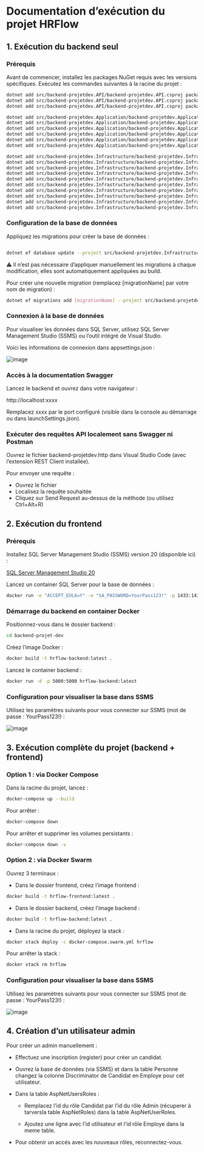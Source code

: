 # Documentation d’exécution du projet HRFlow

## 1. Exécution du backend seul

### Prérequis

Avant de commencer, installez les packages NuGet requis avec les versions spécifiques. Exécutez les commandes suivantes à la racine du projet :

```bash
dotnet add src/backend-projetdev.API/backend-projetdev.API.csproj package Microsoft.AspNetCore.OpenApi --version 9.0.5
dotnet add src/backend-projetdev.API/backend-projetdev.API.csproj package Microsoft.EntityFrameworkCore.Design --version 9.0.5
dotnet add src/backend-projetdev.API/backend-projetdev.API.csproj package Swashbuckle.AspNetCore --version 8.1.2

dotnet add src/backend-projetdev.Application/backend-projetdev.Application.csproj package AutoMapper --version 14.0.0
dotnet add src/backend-projetdev.Application/backend-projetdev.Application.csproj package FluentValidation --version 12.0.0
dotnet add src/backend-projetdev.Application/backend-projetdev.Application.csproj package FluentValidation.DependencyInjectionExtensions --version 12.0.0
dotnet add src/backend-projetdev.Application/backend-projetdev.Application.csproj package MediatR --version 11.1.0
dotnet add src/backend-projetdev.Application/backend-projetdev.Application.csproj package MediatR.Extensions.Microsoft.DependencyInjection --version 11.1.0
dotnet add src/backend-projetdev.Application/backend-projetdev.Application.csproj package Microsoft.AspNetCore.Http.Features --version 5.0.17

dotnet add src/backend-projetdev.Infrastructure/backend-projetdev.Infrastructure.csproj package Microsoft.AspNetCore.Authentication.JwtBearer --version 9.0.5
dotnet add src/backend-projetdev.Infrastructure/backend-projetdev.Infrastructure.csproj package Microsoft.AspNetCore.Http.Abstractions --version 2.3.0
dotnet add src/backend-projetdev.Infrastructure/backend-projetdev.Infrastructure.csproj package Microsoft.AspNetCore.Identity.EntityFrameworkCore --version 9.0.5
dotnet add src/backend-projetdev.Infrastructure/backend-projetdev.Infrastructure.csproj package Microsoft.EntityFrameworkCore --version 9.0.5
dotnet add src/backend-projetdev.Infrastructure/backend-projetdev.Infrastructure.csproj package Microsoft.EntityFrameworkCore.SqlServer --version 9.0.5
dotnet add src/backend-projetdev.Infrastructure/backend-projetdev.Infrastructure.csproj package Microsoft.Extensions.Configuration --version 9.0.5
dotnet add src/backend-projetdev.Infrastructure/backend-projetdev.Infrastructure.csproj package Microsoft.Extensions.Identity.Core --version 9.0.5
dotnet add src/backend-projetdev.Infrastructure/backend-projetdev.Infrastructure.csproj package Microsoft.IdentityModel.Tokens --version 8.11.0
dotnet add src/backend-projetdev.Infrastructure/backend-projetdev.Infrastructure.csproj package System.IdentityModel.Tokens.Jwt --version 8.11.0
dotnet add src/backend-projetdev.Infrastructure/backend-projetdev.Infrastructure.csproj package itext7 --version 9.2.0
```

### Configuration de la base de données

Appliquez les migrations pour créer la base de données :

```bash

dotnet ef database update --project src/backend-projetdev.Infrastructure --startup-project src/backend-projetdev.API --context ApplicationDbContext
```

⚠️ Il n’est pas nécessaire d’appliquer manuellement les migrations à chaque modification, elles sont automatiquement appliquées au build.

Pour créer une nouvelle migration (remplacez [migrationName] par votre nom de migration) :

```bash
dotnet ef migrations add [migrationName] --project src/backend-projetdev.Infrastructure/backend-projetdev.Infrastructure.csproj --startup-project src/backend-projetdev.API --context ApplicationDbContext
```

### Connexion à la base de données

Pour visualiser les données dans SQL Server, utilisez SQL Server Management Studio (SSMS) ou l’outil intégré de Visual Studio.

Voici les informations de connexion dans appsettings.json :

![image](https://github.com/user-attachments/assets/281e5924-1a38-4504-9bd2-7f3f14f71b77)

### Accès à la documentation Swagger

Lancez le backend et ouvrez dans votre navigateur :

http://localhost:xxxx

Remplacez xxxx par le port configuré (visible dans la console au démarrage ou dans launchSettings.json).

### Exécuter des requêtes API localement sans Swagger ni Postman

Ouvrez le fichier backend-projetdev.http dans Visual Studio Code (avec l’extension REST Client installée).

Pour envoyer une requête :

- Ouvrez le fichier
- Localisez la requête souhaitée
- Cliquez sur Send Request au-dessus de la méthode (ou utilisez Ctrl+Alt+R)

## 2. Exécution du frontend

### Prérequis

Installez SQL Server Management Studio (SSMS) version 20 (disponible ici) :

[SQL Server Management Studio 20](https://sqlserverbuilds.blogspot.com/2018/01/sql-server-management-studio-ssms.html)

Lancez un container SQL Server pour la base de données :

```bash
docker run -e "ACCEPT_EULA=Y" -e "SA_PASSWORD=YourPass123!" -p 1433:1433 -d mcr.microsoft.com/mssql/server:2022-latest
```

### Démarrage du backend en container Docker

Positionnez-vous dans le dossier backend :

```bash
cd backend-projet-dev
```

Créez l’image Docker :

```bash
docker build -t hrflow-backend:latest .
```

Lancez le container backend :

```bash
docker run -d -p 5000:5000 hrflow-backend:latest
```

### Configuration pour visualiser la base dans SSMS

Utilisez les paramètres suivants pour vous connecter sur SSMS (mot de passe : YourPass123!) :

![image](https://github.com/user-attachments/assets/7c4fe327-81ee-4f43-97de-c6b87ff096d4)

## 3. Exécution complète du projet (backend + frontend)

### Option 1 : via Docker Compose

Dans la racine du projet, lancez :

```bash
docker-compose up --build
```

Pour arrêter :

```bash
docker-compose down
```

Pour arrêter et supprimer les volumes persistants :

```bash
docker-compose down -v
```

### Option 2 : via Docker Swarm

Ouvrez 3 terminaux :

- Dans le dossier frontend, créez l’image frontend :

```bash
docker build -t hrflow-frontend:latest .
```

- Dans le dossier backend, créez l’image backend :

```bash
docker build -t hrflow-backend:latest .
```

- Dans la racine du projet, déployez la stack :

```bash
docker stack deploy -c docker-compose.swarm.yml hrflow
```

Pour arrêter la stack :

```bash
docker stack rm hrflow
```

### Configuration pour visualiser la base dans SSMS

Utilisez les paramètres suivants pour vous connecter sur SSMS (mot de passe : YourPass123!) :

![image](https://github.com/user-attachments/assets/7c4fe327-81ee-4f43-97de-c6b87ff096d4)

## 4. Création d’un utilisateur admin

Pour créer un admin manuellement :

- Effectuez une inscription (register) pour créer un candidat.

- Ouvrez la base de données (via SSMS) et dans la table Personne changez la colonne Discriminator de Candidat en Employe pour cet utilisateur.

- Dans la table AspNetUsersRoles :

  - Remplacez l’id du rôle Candidat par l’id du rôle Admin (récuperer à tarversla table AspNetRoles) dans la table AspNetUserRoles.

  - Ajoutez une ligne avec l’id utilisateur et l’id rôle Employe dans la meme table.

- Pour obtenir un accés avec les nouveaux rôles, reconnectez-vous.

